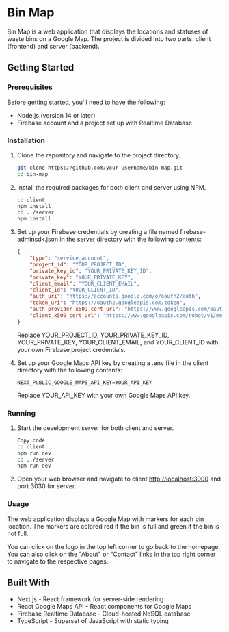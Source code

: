 # Bin Map

Bin Map is a web application that displays the locations and statuses of waste bins on a Google Map. The project is divided into two parts: client (frontend) and server (backend).

## Getting Started

### Prerequisites

Before getting started, you'll need to have the following:

- Node.js (version 14 or later)
- Firebase account and a project set up with Realtime Database

### Installation

1. Clone the repository and navigate to the project directory.

    ```bash
    git clone https://github.com/your-username/bin-map.git
    cd bin-map
    ```

2. Install the required packages for both client and server using NPM.

    ```bash
    cd client
    npm install
    cd ../server
    npm install
    ```

3. Set up your Firebase credentials by creating a file named firebase-adminsdk.json in the server directory with the following contents:

    ```json
    {
        "type": "service_account",
        "project_id": "YOUR_PROJECT_ID",
        "private_key_id": "YOUR_PRIVATE_KEY_ID",
        "private_key": "YOUR_PRIVATE_KEY",
        "client_email": "YOUR_CLIENT_EMAIL",
        "client_id": "YOUR_CLIENT_ID",
        "auth_uri": "https://accounts.google.com/o/oauth2/auth",
        "token_uri": "https://oauth2.googleapis.com/token",
        "auth_provider_x509_cert_url": "https://www.googleapis.com/oauth2/v1/certs",
        "client_x509_cert_url": "https://www.googleapis.com/robot/v1/metadata/x509/ YOUR_CLIENT_EMAIL"
    }
    ```

    Replace YOUR_PROJECT_ID, YOUR_PRIVATE_KEY_ID, YOUR_PRIVATE_KEY, YOUR_CLIENT_EMAIL, and YOUR_CLIENT_ID with your own Firebase project credentials.

4. Set up your Google Maps API key by creating a .env file in the client directory with the following contents:

    ```.env
    NEXT_PUBLIC_GOOGLE_MAPS_API_KEY=YOUR_API_KEY
    ```

    Replace YOUR_API_KEY with your own Google Maps API key.

### Running

1. Start the development server for both client and server.

    ```bash
    Copy code
    cd client
    npm run dev
    cd ../server
    npm run dev
    ```

2. Open your web browser and navigate to client <http://localhost:3000> and port 3030 for server.

### Usage

The web application displays a Google Map with markers for each bin location. The markers are colored red if the bin is full and green if the bin is not full.

You can click on the logo in the top left corner to go back to the homepage. You can also click on the "About" or "Contact" links in the top right corner to navigate to the respective pages.

## Built With

- Next.js - React framework for server-side rendering
- React Google Maps API - React components for Google Maps
- Firebase Realtime Database - Cloud-hosted NoSQL database
- TypeScript - Superset of JavaScript with static typing
